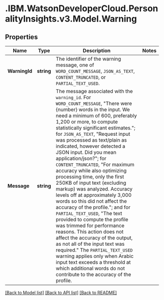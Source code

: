 # .IBM.WatsonDeveloperCloud.PersonalityInsights.v3.Model.Warning
## Properties

Name | Type | Description | Notes
------------ | ------------- | ------------- | -------------
**WarningId** | **string** | The identifier of the warning message, one of `WORD_COUNT_MESSAGE`, `JSON_AS_TEXT`, `CONTENT_TRUNCATED`, or `PARTIAL_TEXT_USED`. | 
**Message** | **string** | The message associated with the `warning_id`. For `WORD_COUNT_MESSAGE`, "There were {number} words in the input. We need a minimum of 600, preferably 1,200 or more, to compute statistically significant estimates."; for `JSON_AS_TEXT`, "Request input was processed as text/plain as indicated, however detected a JSON input. Did you mean application/json?"; for `CONTENT_TRUNCATED`, "For maximum accuracy while also optimizing processing time, only the first 250KB of input text (excluding markup) was analyzed. Accuracy levels off at approximately 3,000 words so this did not affect the accuracy of the profile."; and for `PARTIAL_TEXT_USED`, "The text provided to compute the profile was trimmed for performance reasons. This action does not affect the accuracy of the output, as not all of the input text was required." The `PARTIAL_TEXT_USED` warning applies only when Arabic input text exceeds a threshold at which additional words do not contribute to the accuracy of the profile. | 

[[Back to Model list]](../README.md#documentation-for-models) [[Back to API list]](../README.md#documentation-for-api-endpoints) [[Back to README]](../README.md)

